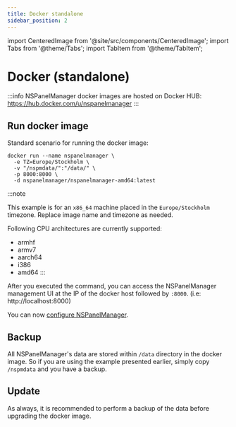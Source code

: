 ```yaml
---
title: Docker standalone
sidebar_position: 2
---
```

import CenteredImage from '@site/src/components/CenteredImage';
import Tabs from '@theme/Tabs';
import TabItem from '@theme/TabItem';

# Docker (standalone)

:::info
NSPanelManager docker images are hosted on Docker HUB: https://hub.docker.com/u/nspanelmanager
:::

## Run docker image

Standard scenario for running the docker image:

```
docker run --name nspanelmanager \
  -e TZ=Europe/Stockholm \
  -v "/nspmdata/":"/data/" \
  -p 8000:8000 \
  -d nspanelmanager/nspanelmanager-amd64:latest
```

:::note

This example is for an `x86_64` machine placed in the `Europe/Stockholm` timezone. Replace image name and timezone as needed.

Following CPU architectures are currently supported:
* armhf
* armv7
* aarch64
* i386
* amd64
:::


After you executed the command, you can access the NSPanelManager management UI at the IP of the docker host followed by `:8000`. (i.e: http://localhost:8000)


You can now [configure NSPanelManager](./../configuration).

## Backup

All NSPanelManager's data are stored within `/data` directory in the docker image. So if you are using the example presented earlier,
simply copy `/nspmdata` and you have a backup.

## Update

As always, it is recommended to perform a backup of the data before upgrading the docker image.